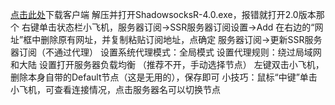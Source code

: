 [点击此处](https://www.lanzous.com/b258733)下载客户端
解压并打开ShadowsocksR-4.0.exe，报错就打开2.0版本那个
右键单击状态栏小飞机，服务器订阅->SSR服务器订阅设置->Add
在右边的“网址”框中删除原有网址，并复制粘贴订阅地址，点确定
服务器订阅->更新SSR服务器订阅（不通过代理）
设置系统代理模式：全局模式
设置代理规则：绕过局域网和大陆
设置打开服务器负载均衡 （推荐不开，手动选择节点）
左键双击小飞机，删除本身自带的Default节点（这是无用的），保存即可
小技巧：鼠标“中键”单击小飞机，可查看连接情况，点击服务器名可以切换节点
